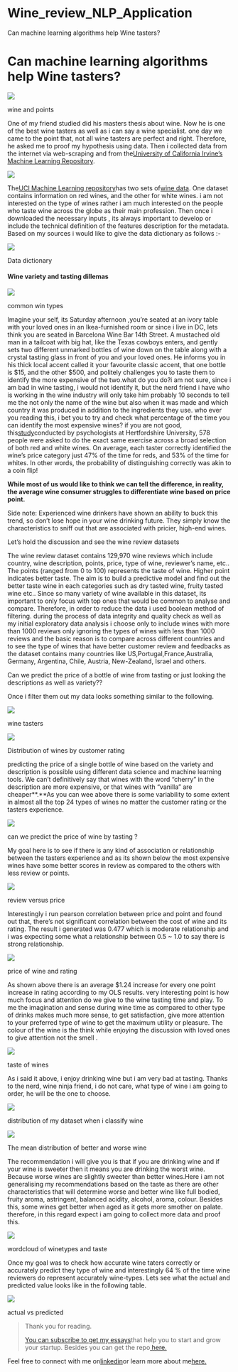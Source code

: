 # Wine_review_NLP_Application

Can machine learning algorithms help Wine tasters?

# Can machine learning algorithms help Wine tasters?

![](https://cdn-images-1.medium.com/max/800/1*2ZD56U8AcReDPDtAk76-Ew.png)

wine and points

One of my friend studied did his masters thesis about wine. Now he is one of the best wine tasters as well as i can say a wine specialist. one day we came to the point that, not all wine tasters are perfect and right. Therefore, he asked me to proof my hypothesis using data. Then i collected data from the internet via web-scraping and from the[University of California Irvine’s Machine Learning Repository](http://archive.ics.uci.edu/ml/index.php).

![](https://cdn-images-1.medium.com/max/800/1*E6L0eQpCgVbL1kEMwV9LDg.png)

The[UCI Machine Learning repository](http://archive.ics.uci.edu/ml/machine-learning-databases/wine/)has two sets of[wine data](https://archive.ics.uci.edu/ml/datasets/wine+quality). One dataset contains information on red wines, and the other for white wines. i am not interested on the type of wines rather i am much interested on the people who taste wine across the globe as their main profession. Then once i downloaded the necessary inputs , its always important to develop or include the technical definition of the features description for the metadata. Based on my sources i would like to give the data dictionary as follows :-

![](https://cdn-images-1.medium.com/max/800/1*TqeQOt2BYDl1IuJDc8R6Nw.png)

Data dictionary

#### Wine variety and tasting dillemas

![](https://cdn-images-1.medium.com/max/800/1*aXuZnnqdU2F0XV2huZpC1g.jpeg)

common win types

Imagine your self, its Saturday afternoon ,you’re seated at an ivory table with your loved ones in an Ikea-furnished room or since i live in DC, lets think you are seated in Barcelona Wine Bar 14th Street. A mustached old man in a tailcoat with big hat, like the Texas cowboys enters, and gently sets two different unmarked bottles of wine down on the table along with a crystal tasting glass in front of you and your loved ones. He informs you in his thick local accent called it your favourite classic accent, that one bottle is $15, and the other $500, and politely challenges you to taste them to identify the more expensive of the two.what do you do?i am not sure, since i am bad in wine tasting, i would not identify it, but the nerd friend i have who is working in the wine industry will only take him probably 10 seconds to tell me the not only the name of the wine but also when it was made and which country it was produced in addition to the ingredients they use. who ever you reading this, i bet you to try and check what percentage of the time you can identify the most expensive wines? if you are not good, this[study](https://www.theguardian.com/science/2011/apr/14/expensive-wine-cheap-plonk-taste)conducted by psychologists at Hertfordshire University, 578 people were asked to do the exact same exercise across a broad selection of both red and white wines. On average, each taster correctly identified the wine’s price category just 47% of the time for reds, and 53% of the time for whites. In other words, the probability of distinguishing correctly was akin to a coin flip!

**While most of us would like to think we can tell the difference, in reality, the average wine consumer struggles to differentiate wine based on price point.**

Side note: Experienced wine drinkers have shown an ability to buck this trend, so don’t lose hope in your wine drinking future. They simply know the characteristics to sniff out that are associated with pricier, high-end wines.

Let’s hold the discussion and see the wine review datasets

The wine review dataset contains 129,970 wine reviews which include country, wine description, points, price, type of wine, reviewer’s name, etc.. The points (ranged from 0 to 100) represents the taste of wine. Higher point indicates better taste. The aim is to build a predictive model and find out the better taste wine in each categories such as dry tasted wine, fruity tasted wine etc.. Since so many variety of wine available in this dataset, its important to only focus with top ones that would be common to analyse and compare. Therefore, in order to reduce the data i used boolean method of filtering. during the process of data integrity and quality check as well as my initial exploratory data analysis i choose only to include wines with more than 1000 reviews only ignoring the types of wines with less than 1000 reviews and the basic reason is to compare across different countries and to see the type of wines that have better customer review and feedbacks as the dataset contains many countries like US,Portugal,France,Australia, Germany, Argentina, Chile, Austria, New-Zealand, Israel and others.

Can we predict the price of a bottle of wine from tasting or just looking the descriptions as well as variety??

Once i filter them out my data looks something similar to the following.

![](https://cdn-images-1.medium.com/max/800/1*Q-XFzJZVAUqo9DjPbPH-rA.png)

wine tasters

![](https://cdn-images-1.medium.com/max/800/1*b-ENRBzz2xBqGnwnuxC9qw.png)

Distribution of wines by customer rating

predicting the price of a single bottle of wine based on the variety and description is possible using different data science and machine learning tools. We can’t definitively say that wines with the word “cherry” in the description are more expensive, or that wines with “vanilla” are cheaper**.**As you can wee above there is some variability to some extent in almost all the top 24 types of wines no matter the customer rating or the tasters experience.

![](https://cdn-images-1.medium.com/max/800/0*b97gDLjmXHrixWHZ)

can we predict the price of wine by tasting ?

My goal here is to see if there is any kind of association or relationship between the tasters experience and as its shown below the most expensive wines have some better scores in review as compared to the others with less review or points.

![](https://cdn-images-1.medium.com/max/800/1*3sY5M3ttDEqJcz8mk-sqCg.png)

review versus price

Interestingly i run pearson correlation between price and point and found out that, there’s not significant correlation between the cost of wine and its rating. The result i generated was 0.477 which is moderate relationship and i was expecting some what a relationship between 0.5 ~ 1.0 to say there is strong relationship.

![](https://cdn-images-1.medium.com/max/800/1*NfucRDykbwAZzpETWdibfg.png)

price of wine and rating

As shown above there is an average $1.24 increase for every one point increase in rating according to my OLS results. very interesting point is how much focus and attention do we give to the wine tasting time and play. To me the imagination and sense during wine time as compared to other type of drinks makes much more sense, to get satisfaction, give more attention to your preferred type of wine to get the maximum utility or pleasure. The colour of the wine is the think while enjoying the discussion with loved ones to give attention not the smell .

![](https://cdn-images-1.medium.com/max/800/1*qVI9XPS_Cn3F6NtecD8_Ug.jpeg)

taste of wines

As i said it above, i enjoy drinking wine but i am very bad at tasting. Thanks to the nerd, wine ninja friend, i do not care, what type of wine i am going to order, he will be the one to choose.

![](https://cdn-images-1.medium.com/max/800/1*2Dbgc8V8LywYm5-nXwijUQ.png)

distribution of my dataset when i classify wine

![](https://cdn-images-1.medium.com/max/800/1*CG5C4rT7vJgjS5AyliuudQ.png)

The mean distribution of better and worse wine

The recommendation i will give you is that if you are drinking wine and if your wine is sweeter then it means you are drinking the worst wine. Because worse wines are slightly sweeter than better wines.Here i am not generalising my recommendations based on the taste as there are other characteristics that will determine worse and better wine like full bodied, fruity aroma, astringent, balanced acidity, alcohol, aroma, colour. Besides this, some wines get better when aged as it gets more smother on palate. therefore, in this regard expect i am going to collect more data and proof this.

![](https://cdn-images-1.medium.com/max/800/1*X95-OQhDpKrfa-vuJrTdTw.png)

wordcloud of winetypes and taste

Once my goal was to check how accurate wine taters correctly or accurately predict they type of wine and interestingly 64 % of the time wine reviewers do represent accurately wine-types. Lets see what the actual and predicted value looks like in the following table.

![](https://cdn-images-1.medium.com/max/800/1*cs48m8G-knRuVctcDVLONA.png)

actual vs predicted

> Thank you for reading.
> 
> [You can subscribe to get my essays](https://kirosdsi.com/)that help you to start and grow your startup. Besides you can get the repo[ here.](https://github.com/KirosG/Wine_review_2018/tree/master)

Feel free to connect with me on[linkedin](https://www.linkedin.com/in/kirosg/)or learn more about me[here.](https://kirosg.github.io/)
